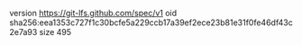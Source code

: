 version https://git-lfs.github.com/spec/v1
oid sha256:eea1353c727f1c30bcfe5a229ccb17a39ef2ece23b81e31f0fe46df43c2e7a93
size 495
